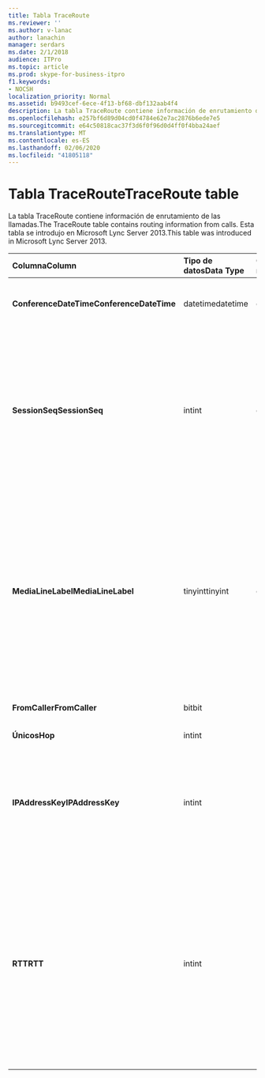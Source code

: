 ```yaml
---
title: Tabla TraceRoute
ms.reviewer: ''
ms.author: v-lanac
author: lanachin
manager: serdars
ms.date: 2/1/2018
audience: ITPro
ms.topic: article
ms.prod: skype-for-business-itpro
f1.keywords:
- NOCSH
localization_priority: Normal
ms.assetid: b9493cef-6ece-4f13-bf68-dbf132aab4f4
description: La tabla TraceRoute contiene información de enrutamiento de las llamadas. Esta tabla se introdujo en Microsoft Lync Server 2013.
ms.openlocfilehash: e257bf6d89d04cd0f4784e62e7ac2876b6ede7e5
ms.sourcegitcommit: e64c50818cac37f3d6f0f96d0d4ff0f4bba24aef
ms.translationtype: MT
ms.contentlocale: es-ES
ms.lasthandoff: 02/06/2020
ms.locfileid: "41805118"
---
```

# <a name="traceroute-table"></a><span data-ttu-id="d058f-104">Tabla TraceRoute</span><span class="sxs-lookup"><span data-stu-id="d058f-104">TraceRoute table</span></span>
 
<span data-ttu-id="d058f-105">La tabla TraceRoute contiene información de enrutamiento de las llamadas.</span><span class="sxs-lookup"><span data-stu-id="d058f-105">The TraceRoute table contains routing information from calls.</span></span> <span data-ttu-id="d058f-106">Esta tabla se introdujo en Microsoft Lync Server 2013.</span><span class="sxs-lookup"><span data-stu-id="d058f-106">This table was introduced in Microsoft Lync Server 2013.</span></span>
  
|<span data-ttu-id="d058f-107">**Columna**</span><span class="sxs-lookup"><span data-stu-id="d058f-107">**Column**</span></span>|<span data-ttu-id="d058f-108">**Tipo de datos**</span><span class="sxs-lookup"><span data-stu-id="d058f-108">**Data Type**</span></span>|<span data-ttu-id="d058f-109">**Clave o índice**</span><span class="sxs-lookup"><span data-stu-id="d058f-109">**Key/Index**</span></span>|<span data-ttu-id="d058f-110">**Detalles**</span><span class="sxs-lookup"><span data-stu-id="d058f-110">**Details**</span></span>|
|:-----|:-----|:-----|:-----|
|<span data-ttu-id="d058f-111">**ConferenceDateTime**</span><span class="sxs-lookup"><span data-stu-id="d058f-111">**ConferenceDateTime**</span></span> <br/> |<span data-ttu-id="d058f-112">datetime</span><span class="sxs-lookup"><span data-stu-id="d058f-112">datetime</span></span>  <br/> |<span data-ttu-id="d058f-113">Principal, extranjero</span><span class="sxs-lookup"><span data-stu-id="d058f-113">Primary, Foreign</span></span>  <br/> |<span data-ttu-id="d058f-114">Fecha y hora en que comenzó la llamada.</span><span class="sxs-lookup"><span data-stu-id="d058f-114">Date and time that the call began.</span></span>  <br/> |
|<span data-ttu-id="d058f-115">**SessionSeq**</span><span class="sxs-lookup"><span data-stu-id="d058f-115">**SessionSeq**</span></span> <br/> |<span data-ttu-id="d058f-116">int</span><span class="sxs-lookup"><span data-stu-id="d058f-116">int</span></span>  <br/> |<span data-ttu-id="d058f-117">Principal, extranjero</span><span class="sxs-lookup"><span data-stu-id="d058f-117">Primary, Foreign</span></span>  <br/> |<span data-ttu-id="d058f-118">Identificador único que se usa para distinguir entre varias llamadas que podrían haber comenzado en la misma fecha y al mismo tiempo.</span><span class="sxs-lookup"><span data-stu-id="d058f-118">Unique identifier used to distinguish between multiple calls that might have begun on the same date and at the same time.</span></span>  <br/> |
|<span data-ttu-id="d058f-119">**MediaLineLabel**</span><span class="sxs-lookup"><span data-stu-id="d058f-119">**MediaLineLabel**</span></span> <br/> |<span data-ttu-id="d058f-120">tinyint</span><span class="sxs-lookup"><span data-stu-id="d058f-120">tinyint</span></span>  <br/> |<span data-ttu-id="d058f-121">Principal, extranjero</span><span class="sxs-lookup"><span data-stu-id="d058f-121">Primary, Foreign</span></span>  <br/> |<span data-ttu-id="d058f-122">Representa el tipo de línea de vídeo que se usa en la llamada.</span><span class="sxs-lookup"><span data-stu-id="d058f-122">Represents the type of video line used in the call.</span></span> <span data-ttu-id="d058f-123">Los valores permitidos son:</span><span class="sxs-lookup"><span data-stu-id="d058f-123">Allowed values are:</span></span>  <br/> <span data-ttu-id="d058f-124">0: audio</span><span class="sxs-lookup"><span data-stu-id="d058f-124">0 - Audio</span></span>  <br/> <span data-ttu-id="d058f-125">1-video</span><span class="sxs-lookup"><span data-stu-id="d058f-125">1 - Video</span></span>  <br/> <span data-ttu-id="d058f-126">2-video panorámico</span><span class="sxs-lookup"><span data-stu-id="d058f-126">2 - Panoramic video</span></span>  <br/> <span data-ttu-id="d058f-127">3-uso compartido de aplicaciones y escritorio</span><span class="sxs-lookup"><span data-stu-id="d058f-127">3 - Application/Desktop sharing</span></span>  <br/> |
|<span data-ttu-id="d058f-128">**FromCaller**</span><span class="sxs-lookup"><span data-stu-id="d058f-128">**FromCaller**</span></span> <br/> |<span data-ttu-id="d058f-129">bit</span><span class="sxs-lookup"><span data-stu-id="d058f-129">bit</span></span>  <br/> |<span data-ttu-id="d058f-130">Primary</span><span class="sxs-lookup"><span data-stu-id="d058f-130">Primary</span></span>  <br/> |<span data-ttu-id="d058f-131">Extremo que hizo la llamada.</span><span class="sxs-lookup"><span data-stu-id="d058f-131">Endpoint that placed the call.</span></span>  <br/> |
|<span data-ttu-id="d058f-132">**Únicos**</span><span class="sxs-lookup"><span data-stu-id="d058f-132">**Hop**</span></span> <br/> |<span data-ttu-id="d058f-133">int</span><span class="sxs-lookup"><span data-stu-id="d058f-133">int</span></span>  <br/> ||<span data-ttu-id="d058f-134">Salto de red/</span><span class="sxs-lookup"><span data-stu-id="d058f-134">Network hop/</span></span>  <br/> |
|<span data-ttu-id="d058f-135">**IPAddressKey**</span><span class="sxs-lookup"><span data-stu-id="d058f-135">**IPAddressKey**</span></span> <br/> |<span data-ttu-id="d058f-136">int</span><span class="sxs-lookup"><span data-stu-id="d058f-136">int</span></span>  <br/> |<span data-ttu-id="d058f-137">Extranjero</span><span class="sxs-lookup"><span data-stu-id="d058f-137">Foreign</span></span>  <br/> |<span data-ttu-id="d058f-138">Identificador único de la dirección IP.</span><span class="sxs-lookup"><span data-stu-id="d058f-138">Unique identifier for the IP address.</span></span> <span data-ttu-id="d058f-139">La información de la dirección IP se almacena en la [tabla dirección](ipaddress.md)IP.</span><span class="sxs-lookup"><span data-stu-id="d058f-139">IP address information is stored in the [IPAddress table](ipaddress.md).</span></span>  <br/> |
|<span data-ttu-id="d058f-140">**RTT**</span><span class="sxs-lookup"><span data-stu-id="d058f-140">**RTT**</span></span> <br/> |<span data-ttu-id="d058f-141">int</span><span class="sxs-lookup"><span data-stu-id="d058f-141">int</span></span>  <br/> ||<span data-ttu-id="d058f-142">Tiempo de ida y vuelta.</span><span class="sxs-lookup"><span data-stu-id="d058f-142">Roundtrip time.</span></span> <span data-ttu-id="d058f-143">El tiempo de ida y vuelta mide la cantidad de tiempo que se tarda en llegar un paquete de voz a su destino y, a continuación, se envía una notificación de que se ha recibido.</span><span class="sxs-lookup"><span data-stu-id="d058f-143">The roundtrip time measures the amount of time it takes for a voice packet to reach its destination and then send back notification that it was received.</span></span>  <br/> |
   

